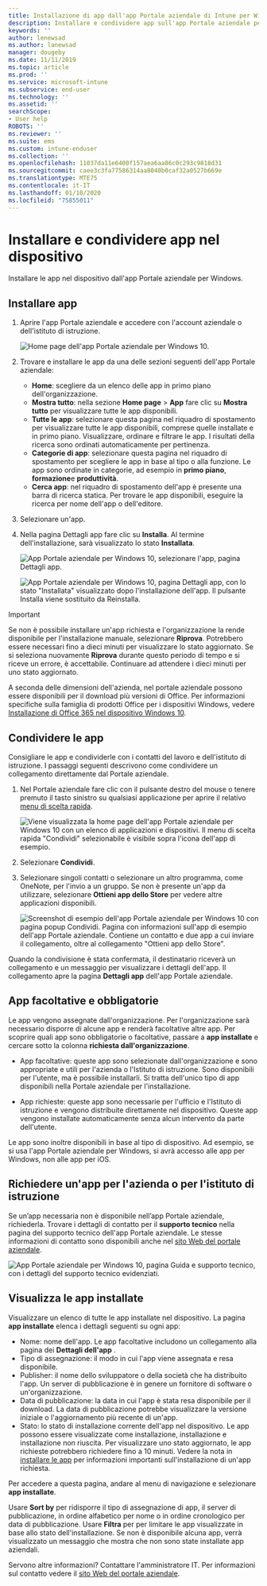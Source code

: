 ```yaml
---
title: Installazione di app dall'app Portale aziendale di Intune per Windows
description: Installare e condividere app sull'app Portale aziendale per Windows
keywords: ''
author: lenewsad
ms.author: lanewsad
manager: dougeby
ms.date: 11/11/2019
ms.topic: article
ms.prod: ''
ms.service: microsoft-intune
ms.subservice: end-user
ms.technology: ''
ms.assetid: ''
searchScope:
- User help
ROBOTS: ''
ms.reviewer: ''
ms.suite: ems
ms.custom: intune-enduser
ms.collection: ''
ms.openlocfilehash: 11037da11e6400f157aea6aa86c0c293c9818d31
ms.sourcegitcommit: caee3c3fa77586314aa8040b0caf32a0527b669e
ms.translationtype: MTE75
ms.contentlocale: it-IT
ms.lasthandoff: 01/10/2020
ms.locfileid: "75855011"
---
```

# <a name="install-and-share-apps-on-your-device"></a>Installare e condividere app nel dispositivo

Installare le app nel dispositivo dall'app Portale aziendale per Windows.

## <a name="install-apps"></a>Installare app

1. Aprire l'app Portale aziendale e accedere con l'account aziendale o dell'istituto di istruzione.  

    ![Home page dell'app Portale aziendale per Windows 10.](./media/RS1_AppDetailsPage_Installed_03.png)
2. Trovare e installare le app da una delle sezioni seguenti dell'app Portale aziendale:  

    * **Home**: scegliere da un elenco delle app in primo piano dell'organizzazione.  
    * **Mostra tutto**: nella sezione **Home page** > **App** fare clic su **Mostra tutto** per visualizzare tutte le app disponibili.  
    * **Tutte le app**: selezionare questa pagina nel riquadro di spostamento per visualizzare tutte le app disponibili, comprese quelle installate e in primo piano. Visualizzare, ordinare e filtrare le app. I risultati della ricerca sono ordinati automaticamente per pertinenza.  
    * **Categorie di app**: selezionare questa pagina nel riquadro di spostamento per scegliere le app in base al tipo o alla funzione. Le app sono ordinate in categorie, ad esempio in **primo piano**, **formazione**e **produttività**.  
    * **Cerca app**: nel riquadro di spostamento dell'app è presente una barra di ricerca statica. Per trovare le app disponibili, eseguire la ricerca per nome dell'app o dell'editore.  

3. Selezionare un'app.   
4. Nella pagina Dettagli app fare clic su **Installa**. Al termine dell'installazione, sarà visualizzato lo stato **Installata**.  

    ![App Portale aziendale per Windows 10, selezionare l'app, pagina Dettagli app.](./media/RS1_AppDetailsPage_Installed_02.png)  
    
    ![App Portale aziendale per Windows 10, pagina Dettagli app, con lo stato "Installata" visualizzato dopo l'installazione dell'app. Il pulsante Installa viene sostituito da Reinstalla.](./media/RS1_AppDetailsPage_Installed_01.png)    

> [!IMPORTANT]
> Se non è possibile installare un'app richiesta e l'organizzazione la rende disponibile per l'installazione manuale, selezionare **Riprova**. Potrebbero essere necessari fino a dieci minuti per visualizzare lo stato aggiornato. Se si seleziona nuovamente **Riprova** durante questo periodo di tempo e si riceve un errore, è accettabile. Continuare ad attendere i dieci minuti per uno stato aggiornato.   

A seconda delle dimensioni dell'azienda, nel portale aziendale possono essere disponibili per il download più versioni di Office. Per informazioni specifiche sulla famiglia di prodotti Office per i dispositivi Windows, vedere [Installazione di Office 365 nel dispositivo Windows 10](./install-office-windows.md).

## <a name="share-apps"></a>Condividere le app  
Consigliare le app e condividerle con i contatti del lavoro e dell'istituto di istruzione. I passaggi seguenti descrivono come condividere un collegamento direttamente dal Portale aziendale.

1. Nel Portale aziendale fare clic con il pulsante destro del mouse o tenere premuto il tasto sinistro su qualsiasi applicazione per aprire il relativo [menu di scelta rapida](https://docs.microsoft.com//windows/uwp/design/controls-and-patterns/menus).  

    ![Viene visualizzata la home page dell'app Portale aziendale per Windows 10 con un elenco di applicazioni e dispositivi. Il menu di scelta rapida "Condividi" selezionabile è visibile sopra l'icona dell'app di esempio. ](./media/1808_ShareContext_CP_Windows.png)  

2. Selezionare **Condividi**.
3. Selezionare singoli contatti o selezionare un altro programma, come OneNote, per l'invio a un gruppo. Se non è presente un'app da utilizzare, selezionare **Ottieni app dello Store** per vedere altre applicazioni disponibili.  

    ![Screenshot di esempio dell'app Portale aziendale per Windows 10 con pagina popup Condividi. Pagina con informazioni sull'app di esempio dell'app Portale aziendale. Contiene un contatto e due app a cui inviare il collegamento, oltre al collegamento "Ottieni app dello Store". ](./media/1808_ShareApps_CP_Windows.png) 

Quando la condivisione è stata confermata, il destinatario riceverà un collegamento e un messaggio per visualizzare i dettagli dell'app. Il collegamento apre la pagina **Dettagli app** dell'app Portale aziendale. 

## <a name="optional-and-required-apps"></a>App facoltative e obbligatorie
Le app vengono assegnate dall'organizzazione. Per l'organizzazione sarà necessario disporre di alcune app e renderà facoltative altre app. Per scoprire quali app sono obbligatorie o facoltative, passare a **app installate** e cercare sotto la colonna **richiesta dall'organizzazione**.  

* App facoltative: queste app sono selezionate dall'organizzazione e sono appropriate e utili per l'azienda o l'Istituto di istruzione. Sono disponibili per l'utente, ma è possibile installarli. Si tratta dell'unico tipo di app disponibili nella Portale aziendale per l'installazione. 

* App richieste: queste app sono necessarie per l'ufficio e l'Istituto di istruzione e vengono distribuite direttamente nel dispositivo. Queste app vengono installate automaticamente senza alcun intervento da parte dell'utente. 

Le app sono inoltre disponibili in base al tipo di dispositivo. Ad esempio, se si usa l'app Portale aziendale per Windows, si avrà accesso alle app per Windows, non alle app per iOS.

## <a name="request-an-app-for-work-or-school"></a>Richiedere un'app per l'azienda o per l'istituto di istruzione  
Se un’app necessaria non è disponibile nell’app Portale aziendale, richiederla. Trovare i dettagli di contatto per il **supporto tecnico** nella pagina del supporto tecnico dell'app Portale aziendale. Le stesse informazioni di contatto sono disponibili anche nel [sito Web del portale aziendale](https://go.microsoft.com/fwlink/?linkid=2010980).    

  ![App Portale aziendale per Windows 10, pagina Guida e supporto tecnico, con i dettagli del supporto tecnico evidenziati. ](./media/1812_UCP_Help_Support_helpdesk.png)  

## <a name="view-installed-apps"></a>Visualizza le app installate  
Visualizzare un elenco di tutte le app installate nel dispositivo. La pagina **app installate** elenca i dettagli seguenti su ogni app:

* Nome: nome dell'app. Le app facoltative includono un collegamento alla pagina dei **Dettagli dell'app** .
* Tipo di assegnazione: il modo in cui l'app viene assegnata e resa disponibile. 
* Publisher: il nome dello sviluppatore o della società che ha distribuito l'app. Un server di pubblicazione è in genere un fornitore di software o un'organizzazione.  
* Data di pubblicazione: la data in cui l'app è stata resa disponibile per il download. La data di pubblicazione potrebbe visualizzare la versione iniziale o l'aggiornamento più recente di un'app.
* Stato: lo stato di installazione corrente dell'app nel dispositivo. Le app possono essere visualizzate come installazione, installazione e installazione non riuscita. Per visualizzare uno stato aggiornato, le app richieste potrebbero richiedere fino a 10 minuti. Vedere la nota in [installare le app](#install-apps) per informazioni importanti sull'installazione di un'app richiesta. 

Per accedere a questa pagina, andare al menu di navigazione e selezionare **app installate**.  


Usare **Sort by** per ridisporre il tipo di assegnazione di app, il server di pubblicazione, in ordine alfabetico per nome o in ordine cronologico per data di pubblicazione. Usare **Filtra** per per limitare le app visualizzate in base allo stato dell'installazione.  Se non è disponibile alcuna app, verrà visualizzato un messaggio che mostra che non sono state installate app aziendali.  

Servono altre informazioni? Contattare l'amministratore IT. Per informazioni sul contatto vedere il [sito Web del portale aziendale](https://go.microsoft.com/fwlink/?linkid=2010980).  
